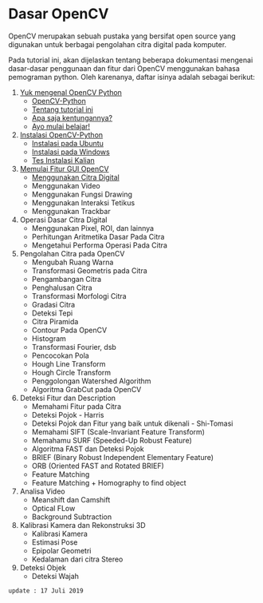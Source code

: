 # Dasar OpenCV

OpenCV merupakan sebuah pustaka yang bersifat open source yang digunakan untuk berbagai pengolahan citra digital pada komputer.

Pada tutorial ini, akan dijelaskan tentang beberapa dokumentasi mengenai dasar-dasar penggunaan dan fitur dari OpenCV menggunakan bahasa pemograman python. Oleh karenanya, daftar isinya adalah sebagai berikut:

1. [Yuk mengenal OpenCV Python](https://github.com/yogidm/opencv-python-indonesia/blob/master/opencv-python-indonesia.md#1-yuk-mengenal-opencv-python)
    - [OpenCV-Python](https://github.com/yogidm/opencv-python-indonesia/blob/master/opencv-python-indonesia.md#--opencv-python)
    - [Tentang tutorial ini](https://github.com/yogidm/opencv-python-indonesia/blob/master/opencv-python-indonesia.md#--tentang-tutorial-ini)
    - [Apa saja kentungannya?](https://github.com/yogidm/opencv-python-indonesia/blob/master/opencv-python-indonesia.md#--apa-saja-keuntungannya)
    - [Ayo mulai belajar!](https://github.com/yogidm/opencv-python-indonesia/blob/master/opencv-python-indonesia.md#--ayo-mulai-belajar)
2. [Instalasi OpenCV-Python](https://github.com/yogidm/opencv-python-indonesia/blob/master/opencv-python-indonesia.md#2-instalasi-opencv-python)
    - [Instalasi pada Ubuntu](https://github.com/yogidm/opencv-python-indonesia/blob/master/opencv-python-indonesia.md#--instalasi-pada-ubuntulinux)
    - [Instalasi pada Windows](https://github.com/yogidm/opencv-python-indonesia/blob/master/opencv-python-indonesia.md#--instalasi-pada-windows)
    - [Tes Instalasi Kalian](https://github.com/yogidm/opencv-python-indonesia/blob/master/opencv-python-indonesia.md#--test-instalasi-kalian)
3. [Memulai Fitur GUI OpenCV](https://github.com/yogidm/opencv-python-indonesia/blob/master/opencv-python-indonesia.md#3-memulai-fitur-gui-pada-opencv)
    - [Menggunakan Citra Digital](https://github.com/yogidm/opencv-python-indonesia/blob/master/opencv-python-indonesia.md#--menggunakan-citra-digital)
    - Menggunakan Video
    - Menggunakan Fungsi Drawing
    - Menggunakan Interaksi Tetikus
    - Menggunakan Trackbar
4. Operasi Dasar Citra Digital
    - Menggunakan Pixel, ROI, dan lainnya
    - Perhitungan Aritmetika Dasar Pada Citra
    - Mengetahui Performa Operasi Pada Citra
5. Pengolahan Citra pada OpenCV
    - Mengubah Ruang Warna
    - Transformasi Geometris pada Citra
    - Pengambangan Citra
    - Penghalusan Citra
    - Transformasi Morfologi Citra
    - Gradasi Citra
    - Deteksi Tepi 
    - Citra Piramida
    - Contour Pada OpenCV
    - Histogram 
    - Transformasi Fourier, dsb
    - Pencocokan Pola
    - Hough Line Transform
    - Hough Circle Transform
    - Penggolongan Watershed Algorithm
    - Algoritma GrabCut pada OpenCV
6. Deteksi Fitur dan Description
    - Memahami Fitur pada Citra
    - Deteksi Pojok - Harris
    - Deteksi Pojok dan Fitur yang baik untuk dikenali - Shi-Tomasi
    - Memahami SIFT (Scale-Invariant Feature Transform)
    - Memahamu SURF (Speeded-Up Robust Feature)
    - Algoritma FAST dan Deteksi Pojok
    - BRIEF (Binary Robust Independent Elementary Feature)
    - ORB (Oriented FAST and Rotated BRIEF)
    - Feature Matching
    - Feature Matching + Homography to find object
7. Analisa Video
    - Meanshift dan Camshift
    - Optical FLow
    - Background Subtraction
8. Kalibrasi Kamera dan Rekonstruksi 3D
    - Kalibrasi Kamera
    - Estimasi Pose
    - Epipolar Geometri
    - Kedalaman dari citra Stereo
9. Deteksi Objek
    - Deteksi Wajah
    
    
    
`update : 17 Juli 2019`
